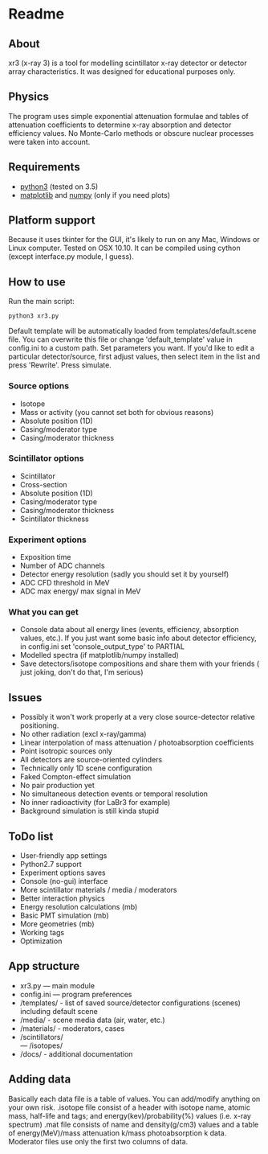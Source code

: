 # Readme

## About

xr3 (x-ray 3) is a tool for modelling scintillator x-ray detector or detector array characteristics.
It was designed for educational purposes only.

## Physics

The program uses simple exponential attenuation formulae and tables of attenuation coefficients to determine x-ray absorption and detector efficiency values. No Monte-Carlo methods or obscure nuclear processes were taken into account.

## Requirements

- [python3](https://www.python.org) (tested on 3.5)
- [matplotlib](http://matplotlib.org) and [numpy](http://www.numpy.org) (only if you need plots)

## Platform support

Because it uses tkinter for the GUI, it's likely to run on any Mac, Windows or Linux computer. Tested on OSX 10.10. It can be compiled using cython (except interface.py module, I guess).

## How to use

Run the main script:

	python3 xr3.py

Default template will be automatically loaded from templates/default.scene file. You can overwrite this file or change 'default_template' value in config.ini to a custom path.
Set parameters you want. If you'd like to edit a particular detector/source, first adjust values, then select item in the list and press 'Rewrite'.
Press simulate.

### Source options

- Isotope
- Mass or activity (you cannot set both for obvious reasons)
- Absolute position (1D)
- Casing/moderator type
- Casing/moderator thickness

### Scintillator options

- Scintillator
- Cross-section
- Absolute position (1D)
- Casing/moderator type
- Casing/moderator thickness
- Scintillator thickness

### Experiment options

- Exposition time
- Number of ADC channels
- Detector energy resolution (sadly you should set it by yourself)
- ADC CFD threshold in MeV
- ADC max energy/ max signal in MeV

### What you can get

- Console data about all energy lines (events, efficiency, absorption values, etc.). If you just want some basic info about detector efficiency, in config.ini set 'console_output_type' to PARTIAL
- Modelled spectra (if matplotlib/numpy installed)
- Save detectors/isotope compositions and share them with your friends ( just joking, don't do that, I'm serious)

## Issues

- Possibly it won't work properly at a very close source-detector relative positioning.
- No other radiation (excl x-ray/gamma)
- Linear interpolation of mass attenuation / photoabsorption coefficients
- Point isotropic sources only
- All detectors are source-oriented cylinders
- Technically only 1D scene configuration
- Faked Compton-effect simulation
- No pair production yet
- No simultaneous detection events or temporal resolution
- No inner radioactivity (for LaBr3 for example)
- Background simulation is still kinda stupid

## ToDo list

- User-friendly app settings
- Python2.7 support
- Experiment options saves
- Console (no-gui) interface
- More scintillator materials / media / moderators
- Better interaction physics
- Energy resolution calculations (mb)
- Basic PMT simulation (mb)
- More geometries (mb)
- Working tags
- Optimization

## App structure

- xr3.py — main module
- config.ini — program preferences
- /templates/ - list of saved source/detector configurations (scenes) including default scene
- /media/ - scene media data (air, water, etc.)
- /materials/ - moderators, cases
- /scintillators/	 
— /isotopes/	 
- /docs/ - additional documentation

## Adding data

Basically each data file is a table of values. You can add/modify anything on your own risk.
.isotope file consist of a header with isotope name, atomic mass, half-life and tags; and energy(kev)/probability(%) values (i.e. x-ray spectrum)
.mat file consists of name and density(g/cm3) values and a table of energy(MeV)/mass attenuation k/mass photoabsorption k data. Moderator files use only the first two columns of data.
